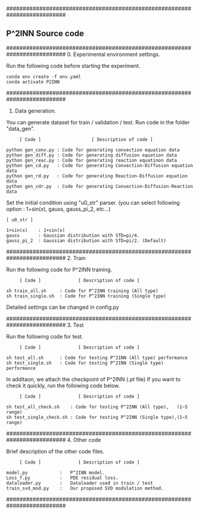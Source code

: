 ##########################################################################
## P^2INN Source code
##########################################################################
0. Experimental environment settings.

Run the following code before starting the experiment.

    conda env create -f env.yaml
    conda activate P2INN

##########################################################################
1. Data generation.

You can generate dataset for train / validation / test. 
Run code in the folder "data_gen".

    
         [ Code ]                   [ Description of code ]

    python gen_conv.py : Code for generating convection equation data
    python gen_diff.py : Code for generating diffusion equation data
    python gen_reac.py : Code for generating reaction equatinon data
    python gen_cd.py   : Code for generating Convection-Diffusion equation data
    python gen_rd.py   : Code for generating Reaction-Diffusion equation data
    python gen_cdr.py  : Code for generating Convection-Diffusion-Reaction data

Set the initial condition using "u0_str" parser. 
(you can select following option : 1+sin(x), gauss, gauss_pi_2, etc...)

    [ u0_str ]

    1+sin(x)    : 1+sin(x)
    gauss       : Gaussian distribution with STD=pi/4.
    gauss_pi_2  : Gaussian distribution with STD=pi/2. (Default)

##########################################################################
2. Train

Run the following code for P^2INN training.

         [ Code ]              [ Description of code ]

    sh train_all.sh     : Code for P^2INN training (All type)
    sh train_single.sh  : Code for P^2INN training (Single type)

Detailed settings can be changed in config.py

##########################################################################
3. Test

Run the following code for test.

         [ Code ]              [ Description of code ]

    sh test_all.sh      : Code for testing P^2INN (All type) performance
    sh test_single.sh   : Code for testing P^2INN (Single type) performance

In additaon, we attach the checkpoint of P^2INN (.pt file)
If you want to check it quickly, run the following code below.

         [ Code ]              [ Description of code ]

    sh test_all_check.sh    : Code for testing P^2INN (All type),   (1~5 range)
    sh test_single_check.sh : Code for testing P^2INN (Single type),(1~5 range) 
##########################################################################
4. Other code

Brief description of the other code files.

         [ Code ]              [ Description of code ]
         
    model.py            :   P^2INN model.
    Loss_f.py           :   PDE residual loss.
    dataloader.py       :   Dataloader used in train / test
    train_svd_mod.py    :   Our proposed SVD modulation method.
##########################################################################
